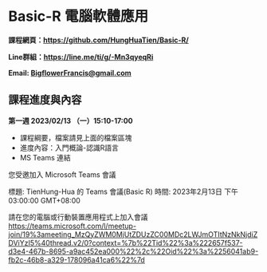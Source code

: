 # Basic-R 電腦軟體應用

**課程網頁：https://github.com/HungHuaTien/Basic-R/**

**Line群組：https://line.me/ti/g/-Mn3qyeqRi**

**Email: BigflowerFrancis@gmail.com**

## 課程進度與內容

**第一週 2023/02/13 （一）15:10-17:00**

- 課程綱要，檔案請見上面的檔案區塊
- 進度內容：入門概論-認識R語言
- MS Teams 連結

您受邀加入 Microsoft Teams 會議

標題: TienHung-Hua 的 Teams 會議(Basic R)
時間: 2023年2月13日 下午 03:00:00 GMT+08:00

請在您的電腦或行動裝置應用程式上加入會議
https://teams.microsoft.com/l/meetup-join/19%3ameeting_MzQyZWM0MjUtZDUzZC00MDc2LWJmOTItNzNkNjdiZDViYzI5%40thread.v2/0?context=%7b%22Tid%22%3a%222657f537-d3e4-467b-8695-a9ac452ea000%22%2c%22Oid%22%3a%2256041ab9-fb2c-46b8-a329-178096a41ca6%22%7d

